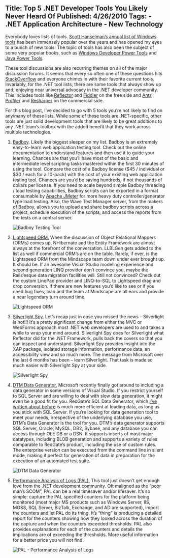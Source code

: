 Title: Top 5 .NET Developer Tools You Likely Never Heard Of
Published: 4/26/2010
Tags:
    - .NET Application Architecture
    - New Technology
---
Everybody loves lists of tools. [Scott Hanselman’s annual list of Windows tools](https://www.hanselman.com/tools) has been immensely popular over the years and has opened my eyes to a bunch of new tools. The topic of tools has also been the subject of some very popular books, such as [Windows Developer Power Tools](https://www.amazon.com/Windows-Developer-Power-Tools-Turbocharge/dp/0596527543) and [Java Power Tools](https://www.amazon.com/Java-Power-Tools-Ferguson-Smart/dp/0596527934).

These tool discussions are also recurring themes on all of the major discussion forums. It seems that every so often one of these questions hits [StackOverflow](http://www.stackoverflow.com/) and everyone chimes in with their favorite current tools. Invariably, for the .NET tool lists, there are some tools that always show up and; enjoying near universal  advocacy in the .NET developer community. This includes tools like [Reflector](https://www.red-gate.com/products/dotnet-development/reflector/) and [Fiddler](https://www.telerik.com/download/fiddler) on the free side and [Ants Profiler](https://www.red-gate.com/products/dotnet-development/ants-performance-profiler/) and [Resharper](https://www.jetbrains.com/resharper/) on the commercial side.

For this blog post, I’ve decided to go with 5 tools you’re not likely to find on any/many of these lists. While some of these tools are .NET-specific, other tools are just solid development tools that are likely to be great additions to any .NET team’s toolbox with the added benefit that they work across multiple technologies.

1. <u>Badboy</u>. Likely the biggest sleeper on my list. Badboy is an extremely easy-to-learn web application testing tool. Check out the online documentation to understand features and then use it to guide your learning. Chances are that you’ll have most of the basic and intermediate level scripting tasks mastered within the first 30 minutes of using the tool. Compare the cost of a Badboy license ($45 / individual or $30 / each for a 10-pack) with the cost of your existing web application testing tool. Chances are you’d be saving hundreds, if not thousands of dollars per license. If you need to scale beyond simple Badboy threading / load testing capabilities, Badboy scripts can be exported in a format consumable by [Apache JMeter](https://jmeter.apache.org/) for more heavy duty controller/generator type load testing. Also, the Wave Test Manager server, from the makers of Badboy, allows you to upload and share badboy scripts across a project, schedule execution of the scripts, and access the reports from the tests on a central server.

    ![Badboy Testing Tool](https://s3.amazonaws.com/s3.beckshome.com/20100424-Badboy-Screenshot.png)

2. [Lightspeed ORM.](http://www.mindscapehq.com/products/LightSpeed/default.aspx) When the discussion of Object Relational Mappers (ORMs) comes up, NHibernate and the Entity Framework are almost always at the forefront of the conversation. LLBLGen gets added to the list as well if commercial ORM’s are on the table. Rarely, if ever, is the Lightspeed ORM from the Mindscape team down under ever brought up. It should be. If an awesome Visual Studio modeling experience and second generation LINQ provider don’t convince you, maybe the Rails’esque data migration facilities will. Still not convinced? Check out the custom LinqPad provider and LINQ-to-SQL to Lightspeed drag and drop conversion. If there are new features you’d like to see or if you need bug fixes, Ivan and the team at Mindscape are all ears and provide a near legendary turn around time.

    ![Lightspeed ORM](https://s3.amazonaws.com/s3.beckshome.com/20100424-Lightspeed-Screenshot.png)

3. [Silverlight Spy.](https://firstfloorsoftware.com/products/) Let’s recap just in case you missed the news – Silverlight is hot!!! It’s a pretty significant change from either the MVC or WebForms approach most .NET web developers are used to and takes a while to wrap your mind around. Silverlight Spy does for Silverlight what Reflector did for the .NET Framework, pulls back the covers so that you can inspect and understand. Silverlight Spy provides insight into the XAP package, isolated storage information, performance data, an accessibility view and so much more. The message from Microsoft over the last 6 months has been – learn Silverlight. That task is made so much easier with Silverlight Spy at your side.

    ![Silverlight Spy](https://s3.amazonaws.com/s3.beckshome.com/20100424-Silverlight-Spy-Screenshot.png)

4. [DTM Data Generator.](https://sqledit.com/dg/) Microsoft recently finally got around to including a data generator in some versions of Visual Studio. If you restrict yourself to SQL Server and are willing to deal with slow data generation, it might even be a good fit for you. RedGate’s SQL Data Generator, which [I’ve written about before](/2009/07/generating-prodction-volume-data-with-sql-data-generator) is much more efficient at loading data, as long as you stick with SQL Server. If you’re looking for data generation tool to meet your needs, irrespective of the underlying database you use, DTM’s Data Generator is the tool for you. DTM’s data generator supports SQL Server, Oracle, MySQL, DB2, Sybase, and any database you can access through OLE DB or a DSN. It supports inserts of most major datatypes, including BLOB generation and supports a variety of rules comparable to RedGate’s product, including the use of custom rules. The enterprise version can be executed from the command line in silent mode, making it perfect for generation of data in preparation for the execution of an automated test suite.

    ![DTM Data Generator](https://s3.amazonaws.com/s3.beckshome.com/20100424-DTM-Data-Generator.gif)

5. [Performance Analysis of Logs (PAL).](https://github.com/clinthuffman/PAL) This tool just doesn’t get enough love from the .NET development community. Oft maligned as the “poor man’s SCOM”, PAL can be a real timesaver and/or lifesaver. It’s so simple: capture the PAL specified counters for the platform being monitored (most major MS products such as Windows Server, IIS, MOSS, SQL Server, BizTalk, Exchange, and AD are supported), import the counters and let PAL do its thing. It’s “thing” is producing a detailed report for the counters showing how they looked across the duration of the capture and when the counters exceeded thresholds. PAL also provides explanations for each of the counters and details the implications are of exceeding the thresholds.  More useful information for a better price you will not find.

    ![PAL - Performance Analysis of Logs](https://s3.amazonaws.com/s3.beckshome.com/20100424-PAL-Screenshot.png)